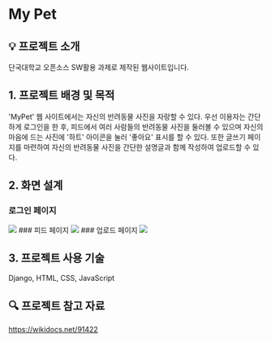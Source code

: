 # My Pet


## 💡 프로젝트 소개

단국대학교 오픈소스 SW활용 과제로 제작된 웹사이트입니다.


## 1. 프로젝트 배경 및 목적

'MyPet' 웹 사이트에서는 자신의 반려동물 사진을 자랑할 수 있다. 우선 이용자는 간단하게 로그인을 한 후, 피드에서 여러 사람들의 반려동물 사진을 둘러볼 수 있으며 자신의 마음에 드는 사진에 '하트' 아이콘을 눌러 '좋아요' 표시를 할 수 있다. 또한 글쓰기 페이지를 마련하여 자신의 반려동물 사진을 간단한 설명글과 함께 작성하여 업로드할 수 있다. 




## 2. 화면 설계
### 로그인 페이지
<img src="https://github.com/yohan11/MyPet/assets/40304565/48d19120-a8a6-4664-b98e-3ebcb60a0536" />
### 피드 페이지
<img src="https://github.com/yohan11/MyPet/assets/40304565/a9a5bbaa-5fff-41f6-9ef2-6c5b2b981dee" />
###  업로드 페이지
<img src="https://github.com/yohan11/MyPet/assets/40304565/00f8fe74-6d5b-43b3-a34e-7694954a3d49" />



## 3. 프로젝트 사용 기술


Django, HTML, CSS, JavaScript



## 🔍 프로젝트 참고 자료
https://wikidocs.net/91422
